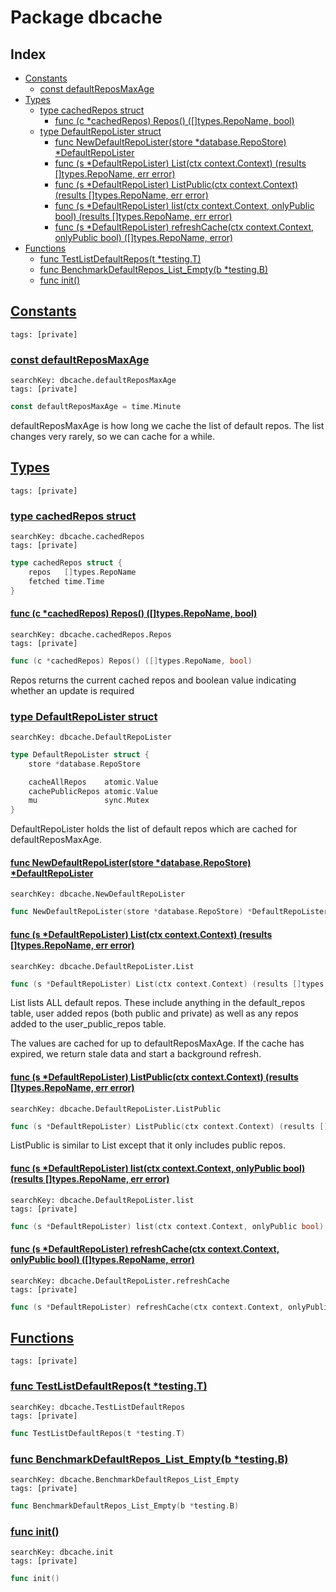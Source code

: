 # Package dbcache

## Index

* [Constants](#const)
    * [const defaultReposMaxAge](#defaultReposMaxAge)
* [Types](#type)
    * [type cachedRepos struct](#cachedRepos)
        * [func (c *cachedRepos) Repos() ([]types.RepoName, bool)](#cachedRepos.Repos)
    * [type DefaultRepoLister struct](#DefaultRepoLister)
        * [func NewDefaultRepoLister(store *database.RepoStore) *DefaultRepoLister](#NewDefaultRepoLister)
        * [func (s *DefaultRepoLister) List(ctx context.Context) (results []types.RepoName, err error)](#DefaultRepoLister.List)
        * [func (s *DefaultRepoLister) ListPublic(ctx context.Context) (results []types.RepoName, err error)](#DefaultRepoLister.ListPublic)
        * [func (s *DefaultRepoLister) list(ctx context.Context, onlyPublic bool) (results []types.RepoName, err error)](#DefaultRepoLister.list)
        * [func (s *DefaultRepoLister) refreshCache(ctx context.Context, onlyPublic bool) ([]types.RepoName, error)](#DefaultRepoLister.refreshCache)
* [Functions](#func)
    * [func TestListDefaultRepos(t *testing.T)](#TestListDefaultRepos)
    * [func BenchmarkDefaultRepos_List_Empty(b *testing.B)](#BenchmarkDefaultRepos_List_Empty)
    * [func init()](#init.main_test.go)


## <a id="const" href="#const">Constants</a>

```
tags: [private]
```

### <a id="defaultReposMaxAge" href="#defaultReposMaxAge">const defaultReposMaxAge</a>

```
searchKey: dbcache.defaultReposMaxAge
tags: [private]
```

```Go
const defaultReposMaxAge = time.Minute
```

defaultReposMaxAge is how long we cache the list of default repos. The list changes very rarely, so we can cache for a while. 

## <a id="type" href="#type">Types</a>

```
tags: [private]
```

### <a id="cachedRepos" href="#cachedRepos">type cachedRepos struct</a>

```
searchKey: dbcache.cachedRepos
tags: [private]
```

```Go
type cachedRepos struct {
	repos   []types.RepoName
	fetched time.Time
}
```

#### <a id="cachedRepos.Repos" href="#cachedRepos.Repos">func (c *cachedRepos) Repos() ([]types.RepoName, bool)</a>

```
searchKey: dbcache.cachedRepos.Repos
tags: [private]
```

```Go
func (c *cachedRepos) Repos() ([]types.RepoName, bool)
```

Repos returns the current cached repos and boolean value indicating whether an update is required 

### <a id="DefaultRepoLister" href="#DefaultRepoLister">type DefaultRepoLister struct</a>

```
searchKey: dbcache.DefaultRepoLister
```

```Go
type DefaultRepoLister struct {
	store *database.RepoStore

	cacheAllRepos    atomic.Value
	cachePublicRepos atomic.Value
	mu               sync.Mutex
}
```

DefaultRepoLister holds the list of default repos which are cached for defaultReposMaxAge. 

#### <a id="NewDefaultRepoLister" href="#NewDefaultRepoLister">func NewDefaultRepoLister(store *database.RepoStore) *DefaultRepoLister</a>

```
searchKey: dbcache.NewDefaultRepoLister
```

```Go
func NewDefaultRepoLister(store *database.RepoStore) *DefaultRepoLister
```

#### <a id="DefaultRepoLister.List" href="#DefaultRepoLister.List">func (s *DefaultRepoLister) List(ctx context.Context) (results []types.RepoName, err error)</a>

```
searchKey: dbcache.DefaultRepoLister.List
```

```Go
func (s *DefaultRepoLister) List(ctx context.Context) (results []types.RepoName, err error)
```

List lists ALL default repos. These include anything in the default_repos table, user added repos (both public and private) as well as any repos added to the user_public_repos table. 

The values are cached for up to defaultReposMaxAge. If the cache has expired, we return stale data and start a background refresh. 

#### <a id="DefaultRepoLister.ListPublic" href="#DefaultRepoLister.ListPublic">func (s *DefaultRepoLister) ListPublic(ctx context.Context) (results []types.RepoName, err error)</a>

```
searchKey: dbcache.DefaultRepoLister.ListPublic
```

```Go
func (s *DefaultRepoLister) ListPublic(ctx context.Context) (results []types.RepoName, err error)
```

ListPublic is similar to List except that it only includes public repos. 

#### <a id="DefaultRepoLister.list" href="#DefaultRepoLister.list">func (s *DefaultRepoLister) list(ctx context.Context, onlyPublic bool) (results []types.RepoName, err error)</a>

```
searchKey: dbcache.DefaultRepoLister.list
tags: [private]
```

```Go
func (s *DefaultRepoLister) list(ctx context.Context, onlyPublic bool) (results []types.RepoName, err error)
```

#### <a id="DefaultRepoLister.refreshCache" href="#DefaultRepoLister.refreshCache">func (s *DefaultRepoLister) refreshCache(ctx context.Context, onlyPublic bool) ([]types.RepoName, error)</a>

```
searchKey: dbcache.DefaultRepoLister.refreshCache
tags: [private]
```

```Go
func (s *DefaultRepoLister) refreshCache(ctx context.Context, onlyPublic bool) ([]types.RepoName, error)
```

## <a id="func" href="#func">Functions</a>

```
tags: [private]
```

### <a id="TestListDefaultRepos" href="#TestListDefaultRepos">func TestListDefaultRepos(t *testing.T)</a>

```
searchKey: dbcache.TestListDefaultRepos
tags: [private]
```

```Go
func TestListDefaultRepos(t *testing.T)
```

### <a id="BenchmarkDefaultRepos_List_Empty" href="#BenchmarkDefaultRepos_List_Empty">func BenchmarkDefaultRepos_List_Empty(b *testing.B)</a>

```
searchKey: dbcache.BenchmarkDefaultRepos_List_Empty
tags: [private]
```

```Go
func BenchmarkDefaultRepos_List_Empty(b *testing.B)
```

### <a id="init.main_test.go" href="#init.main_test.go">func init()</a>

```
searchKey: dbcache.init
tags: [private]
```

```Go
func init()
```

